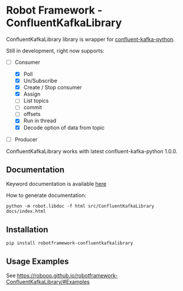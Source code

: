 # Robot Framework - ConfluentKafkaLibrary

ConfluentKafkaLibrary library is wrapper for [confluent-kafka-python](https://github.com/confluentinc/confluent-kafka-python).

Still in development, right now supports:

* [ ] Consumer
  * [X] Poll
  * [X] Un/Subscribe
  * [X] Create / Stop consumer
  * [X] Assign
  * [ ] List topics
  * [ ] commit
  * [ ] offsets
  * [X] Run in thread
  * [X] Decode option of data from topic
* [ ] Producer


ConfluentKafkaLibrary works with latest confluent-kafka-python 1.0.0.


## Documentation

Keyword documentation is available [here](https://robooo.github.io/robotframework-ConfluentKafkaLibrary/)

How to generate documentation:

```
python -m robot.libdoc -f html src/ConfluentKafkaLibrary docs/index.html
```

## Installation

```
pip install robotframework-confluentkafkalibrary
```

## Usage Examples

See https://robooo.github.io/robotframework-ConfluentKafkaLibrary/#Examples

